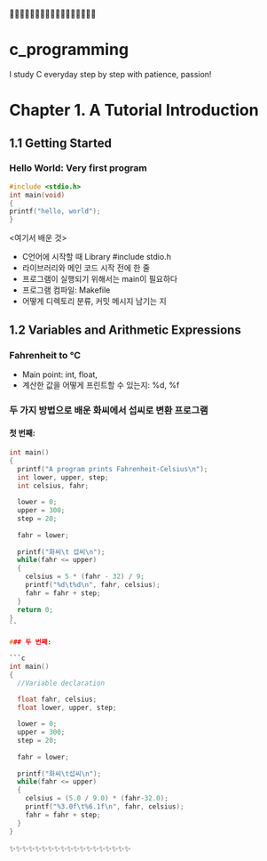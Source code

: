:milky_way::milky_way::milky_way::milky_way::milky_way::milky_way::milky_way::milky_way::milky_way::milky_way::milky_way::milky_way::milky_way::milky_way::milky_way::milky_way::milky_way:
# c_programming
I study C everyday step by step with patience, passion!

# Chapter 1. A Tutorial Introduction
## 1.1 Getting Started 
### Hello World: Very first program
```c
#include <stdio.h>
int main(void)
{
printf("hello, world");
}
```
<여기서 배운 것>
- C언어에 시작할 때 Library #include stdio.h
- 라이브러리와 메인 코드 시작 전에 한 줄 
- 프로그램이 실행되기 위해서는 main이 필요하다
- 프로그램 컴파일: Makefile 
- 어떻게 디렉토리 분류, 커밋 메시지 남기는 지 

## 1.2 Variables and Arithmetic Expressions
### Fahrenheit to °C

- Main point: int, float, 
- 계산한 값을 어떻게 프린트할 수 있는지: %d, %f 

### 두 가지 방법으로 배운 화씨에서 섭씨로 변환 프로그램
#### 첫 번째: 
```c
int main()
{
  printf("A program prints Fahrenheit-Celsius\n");
  int lower, upper, step;
  int celsius, fahr;
  
  lower = 0;
  upper = 300;
  step = 20;
  
  fahr = lower;
  
  printf("화씨\t 섭씨\n");
  while(fahr <= upper)
  {
    celsius = 5 * (fahr - 32) / 9;
    printf("%d\t%d\n", fahr, celsius);
    fahr = fahr + step;
  }
  return 0;
}
``

### 두 번째:

```c
int main()
{
  //Variable declaration

  float fahr, celsius;
  float lower, upper, step;
  
  lower = 0;
  upper = 300;
  step = 20;
  
  fahr = lower; 
  
  printf("화씨\t섭씨\n");
  while(fahr <= upper)
  {
    celsius = (5.0 / 9.0) * (fahr-32.0);
    printf("%3.0f\t%6.1f\n", fahr, celsius);
    fahr = fahr + step;
  }
}
```

:sparkles::sparkles::sparkles::sparkles::sparkles::sparkles::sparkles::sparkles::sparkles::sparkles::sparkles::sparkles::sparkles::sparkles::sparkles::sparkles::sparkles::sparkles::sparkles:
